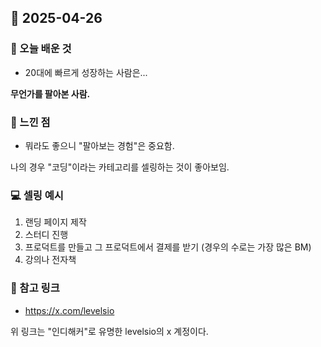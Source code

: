 ## 📅 2025-04-26

### 📌 오늘 배운 것

- 20대에 빠르게 성장하는 사람은...

<b>무언가를 팔아본 사람.</b>

### 🧠 느낀 점

- 뭐라도 좋으니 "팔아보는 경험"은 중요함.

나의 경우 "코딩"이라는 카테고리를 셀링하는 것이 좋아보임.

### 💻 셀링 예시

1. 랜딩 페이지 제작
2. 스터디 진행
3. 프로덕트를 만들고 그 프로덕트에서 결제를 받기 (경우의 수로는 가장 많은 BM)
4. 강의나 전자책

### 🔗 참고 링크

- https://x.com/levelsio

위 링크는 "인디해커"로 유명한 levelsio의 x 계정이다.
